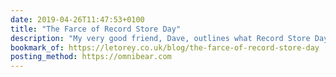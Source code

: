 ```yaml
---
date: 2019-04-26T11:47:53+0100
title: "The Farce of Record Store Day"
description: "My very good friend, Dave, outlines what Record Store Day is, why movements like these are important, and why this particular once has fallen short. Wise words from seriously big fan of music."
bookmark_of: https://letorey.co.uk/blog/the-farce-of-record-store-day
posting_method: https://omnibear.com
---
```

